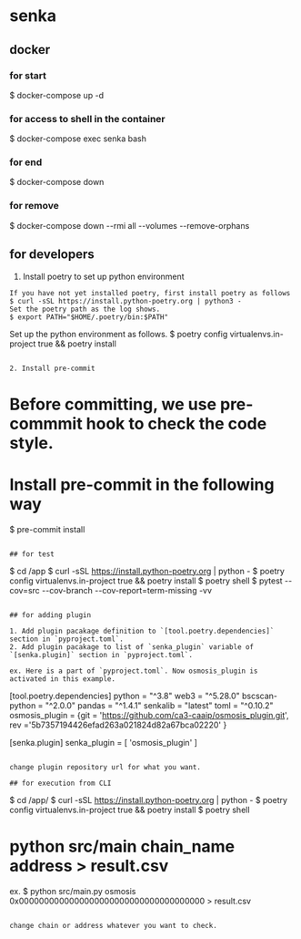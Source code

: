 # senka

## docker

### for start

$ docker-compose up -d

### for access to shell in the container

$ docker-compose exec senka bash

### for end

$ docker-compose down

### for remove

$ docker-compose down --rmi all --volumes --remove-orphans

## for developers

1. Install poetry to set up python environment

```
If you have not yet installed poetry, first install poetry as follows
$ curl -sSL https://install.python-poetry.org | python3 -
Set the poetry path as the log shows.
$ export PATH="$HOME/.poetry/bin:$PATH"
```

Set up the python environment as follows.
$ poetry config virtualenvs.in-project true && poetry install

```

2. Install pre-commit

```

# Before committing, we use pre-commmit hook to check the code style.

# Install pre-commit in the following way

$ pre-commit install

```

## for test

```

$ cd /app
$ curl -sSL https://install.python-poetry.org | python -
$ poetry config virtualenvs.in-project true && poetry install
$ poetry shell
$ pytest --cov=src --cov-branch --cov-report=term-missing -vv

```

## for adding plugin

1. Add plugin pacakage definition to `[tool.poetry.dependencies]` section in `pyproject.toml`.
2. Add plugin pacakage to list of `senka_plugin` variable of `[senka.plugin]` section in `pyproject.toml`.

ex. Here is a part of `pyproject.toml`. Now osmosis_plugin is activated in this example.

```

[tool.poetry.dependencies]
python = "^3.8"
web3 = "^5.28.0"
bscscan-python = "^2.0.0"
pandas = "^1.4.1"
senkalib = "latest"
toml = "^0.10.2"
osmosis_plugin = {git = 'https://github.com/ca3-caaip/osmosis_plugin.git', rev ='5b7357194426efad263a021824d82a67bca02220' }

[senka.plugin]
senka_plugin = [
'osmosis_plugin'
]

```

change plugin repository url for what you want.

## for execution from CLI

```

$ cd /app/
$ curl -sSL https://install.python-poetry.org | python -
$ poetry config virtualenvs.in-project true && poetry install
$ poetry shell

# python src/main chain_name address > result.csv

ex.
$ python src/main.py osmosis 0x0000000000000000000000000000000000000 > result.csv

```

change chain or address whatever you want to check.
```
